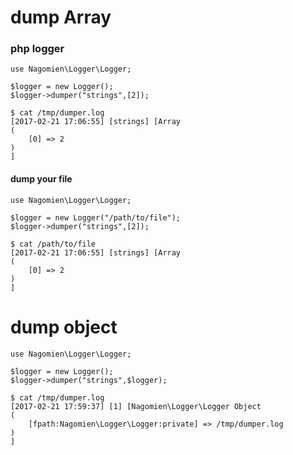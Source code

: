 # dump Array
### php logger
```
use Nagomien\Logger\Logger;

$logger = new Logger();
$logger->dumper("strings",[2]);
```
```
$ cat /tmp/dumper.log
[2017-02-21 17:06:55] [strings] [Array
(
    [0] => 2
)
]
```
#### dump your file
```
use Nagomien\Logger\Logger;

$logger = new Logger("/path/to/file");
$logger->dumper("strings",[2]);
```
```
$ cat /path/to/file
[2017-02-21 17:06:55] [strings] [Array
(
    [0] => 2
)
]
```
# dump object
```
use Nagomien\Logger\Logger;

$logger = new Logger();
$logger->dumper("strings",$logger);
```
```
$ cat /tmp/dumper.log
[2017-02-21 17:59:37] [1] [Nagomien\Logger\Logger Object
(
    [fpath:Nagomien\Logger\Logger:private] => /tmp/dumper.log
)
]
```

